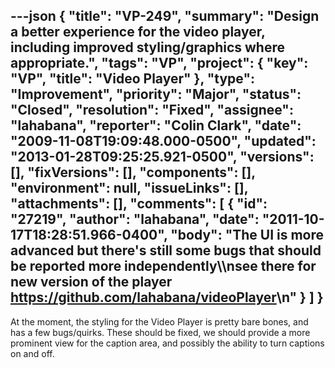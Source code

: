 ---json
{
  "title": "VP-249",
  "summary": "Design a better experience for the video player, including improved styling/graphics where appropriate.",
  "tags": "VP",
  "project": {
    "key": "VP",
    "title": "Video Player"
  },
  "type": "Improvement",
  "priority": "Major",
  "status": "Closed",
  "resolution": "Fixed",
  "assignee": "lahabana",
  "reporter": "Colin Clark",
  "date": "2009-11-08T19:09:48.000-0500",
  "updated": "2013-01-28T09:25:25.921-0500",
  "versions": [],
  "fixVersions": [],
  "components": [],
  "environment": null,
  "issueLinks": [],
  "attachments": [],
  "comments": [
    {
      "id": "27219",
      "author": "lahabana",
      "date": "2011-10-17T18:28:51.966-0400",
      "body": "The UI is more advanced but there's still some bugs that should be reported more independently\\\nsee there for new version of the player <https://github.com/lahabana/videoPlayer>\n"
    }
  ]
}
---
At the moment, the styling for the Video Player is pretty bare bones, and has a few bugs/quirks. These should be fixed, we should provide a more prominent view for the caption area, and possibly the ability to turn captions on and off.

        